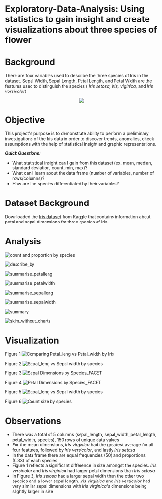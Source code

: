 # Exploratory-Data-Analysis: Using statistics to gain insight and create visualizations about three species of flower

# Background 
There are four variables used to describe the three species of Iris in the dataset. Sepal Width, Sepal Length, Petal Length, and Petal Width are the features used to distinguish the species ( <em>Iris setosa, Iris, viginica,</em> and <em> Iris versicolor</em>) 
<p align="center"> <img src="https://miro.medium.com/max/700/0*Uw37vrrKzeEWahdB"/> </p>

# Objective
This project's purpose is to demonstrate ability to perform a preliminary investigations of the Iris data in order to discover trends, anomalies, check assumptions with the help of statistical insight and graphic representations. 

***Quick Questions:***
- What statistical insight can I gain from this dataset (ex. mean, median, standard deviation, count, min, max)?
- What can I learn about the data frame (number of variables, number of rows/columns)?
- How are the species differentiated by their variables?

# Dataset Background
Downloaded the [Iris dataset](https://www.kaggle.com/datasets/himanshunakrani/iris-dataset) from Kaggle that contains information about petal and sepal dimensions for three species of Iris. 

# Analysis
![count and proportion by species](https://user-images.githubusercontent.com/99365065/190040728-920113b7-5431-4d9e-b88b-73787a186f44.png)


![describe_by](https://user-images.githubusercontent.com/99365065/190040731-42b33557-73ca-4424-b925-e273d9b603a8.png)


![summarise_petalleng](https://user-images.githubusercontent.com/99365065/190040802-8e87eebd-65bf-4926-8240-3e697d3bf589.png)


![summarise_petalwidth](https://user-images.githubusercontent.com/99365065/190040804-1d1adb26-e08a-484b-b12b-b83c6bf998b1.png)


![summarise_sepalleng](https://user-images.githubusercontent.com/99365065/190040805-df8a390f-73ad-4131-8897-9d319fc877a4.png)


![summarise_sepalwidth](https://user-images.githubusercontent.com/99365065/190040806-f218170b-f7aa-4ddf-8919-e4291979cbe1.png)


![summary](https://user-images.githubusercontent.com/99365065/190040807-f614383d-761a-4a4d-abba-43b911c3d3b9.png)


![skim_without_charts](https://user-images.githubusercontent.com/99365065/190040810-3811b371-67e1-43e3-a67c-65eda8943dec.png)


# Visualization
Figure 1 ![Comparing Petal_leng vs Petal_width by Iris](https://user-images.githubusercontent.com/99365065/190041176-77778fd1-5bb6-4d61-be9b-7024576f1485.png)

Figure 2 ![Sepal_leng vs Sepal width by species](https://user-images.githubusercontent.com/99365065/190041185-b95e3cbb-2106-419d-b272-497f9de26ecf.png)

Figure 3 ![Sepal Dimensions by Species_FACET](https://user-images.githubusercontent.com/99365065/190041198-3d5dd4ab-b317-457a-8eb5-f33823088da7.png)

Figure 4 ![Petal Dimensions by Species_FACET](https://user-images.githubusercontent.com/99365065/190041226-3fb8348d-4641-40c9-b4a1-279b1e0da2ce.png)

Figure 5 ![Sepal_leng vs Sepal width by species](https://user-images.githubusercontent.com/99365065/190041239-261a1027-500c-49f3-b353-2d51c0952da7.png)

Figure 6 ![Count size by species](https://user-images.githubusercontent.com/99365065/190043249-06d69c63-f371-42bf-a7fe-71a6cd2f756d.png)


# Observations
- There was a total of 5 columns (sepal_length, sepal_width, petal_length, petal_width, species), 150 rows of unique data values
- For the mean dimensions, <em>Iris virginica</em> had the greatest average for all four features, followed by <em>Iris versicolor</em>, and lastly <em>Iris setosa</em>
- In the data frame there are equal frequencies (50) and proportions (0.33) of each species
- Figure 1 reflects a significant difference in size amongst the species. <em>Iris versicolor</em> and <em>Iris virginica</em> had larger petal dimensions than <em>Iris setosa</em>
- In Figure 2, <em>Iris setosa</em> had a larger sepal width than the other two species and a lower sepal length. <em>Iris virginica</em> and <em>Iris versicolor</em> had very similar sepal dimensions with <em>Iris virginica's</em> dimensions being slightly larger in size 
